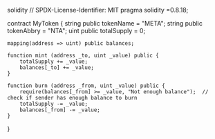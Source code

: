 solidity
// SPDX-License-Identifier: MIT
pragma solidity =0.8.18;

contract MyToken {
    string public tokenName = "META";
    string public tokenAbbry = "NTA"; 
    uint public totalSupply = 0;
    
    mapping(address => uint) public balances;

    function mint (address _to, uint _value) public {
        totalSupply += _value;
        balances[_to] += _value;
    }
  
    function burn (address _from, uint _value) public {
        require(balances[_from] >= _value, "Not enough balance");  // check if sender has enough balance to burn
        totalSupply -= _value;
        balances[_from] -= _value;
    }
}
